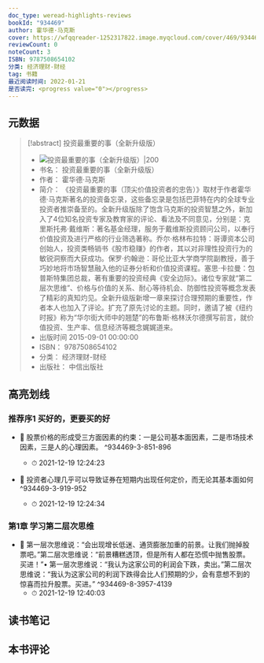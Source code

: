 ```yaml
---
doc_type: weread-highlights-reviews
bookId: "934469"
author: 霍华德·马克斯
cover: https://wfqqreader-1252317822.image.myqcloud.com/cover/469/934469/t7_934469.jpg
reviewCount: 0
noteCount: 3
ISBN: 9787508654102
分类: 经济理财-财经
tag: 书籍
最近阅读时间: 2022-01-21
是否读完: <progress value="0"></progress>
---
```

## 元数据
> [!abstract] 投资最重要的事（全新升级版）
> - ![ 投资最重要的事（全新升级版）|200](https://wfqqreader-1252317822.image.myqcloud.com/cover/469/934469/t7_934469.jpg)
> - 书名： 投资最重要的事（全新升级版）
> - 作者： 霍华德·马克斯
> - 简介： 《投资最重要的事（顶尖价值投资者的忠告）》取材于作者霍华德·马克斯著名的投资备忘录，这些备忘录是包括巴菲特在内的全球专业投资者推崇备至的。全新升级版除了饱含马克斯的投资智慧之外，新加入了4位知名投资专家及教育家的评论、看法及不同意见，分别是：克里斯托弗·戴维斯：著名基金经理，服务于戴维斯投资顾问公司，以奉行价值投资及进行严格的行业筛选著称。乔尔·格林布拉特：哥谭资本公司创始人，投资类畅销书《股市稳赚》的作者，其以对非理性投资行为的敏锐洞察而大获成功。保罗·约翰逊：哥伦比亚大学商学院副教授，善于巧妙地将市场智慧融入他的证券分析和价值投资课程。塞思·卡拉曼：包普斯特集团总裁，著有重要的投资经典《安全边际》。诸位专家就“第二层次思维”、价格与价值的关系、耐心等待机会、防御性投资等概念发表了精彩的真知灼见。全新升级版新增一章来探讨合理预期的重要性，作者本人也加入了评论。扩充了原先讨论的主题。同时，邀请了被《纽约时报》称为“华尔街大师中的翘楚”的布鲁斯·格林沃尔德撰写前言，就价值投资、生产率、信息经济等概念娓娓道来。
> - 出版时间 2015-09-01 00:00:00
> - ISBN： 9787508654102
> - 分类： 经济理财-财经
> - 出版社： 中信出版社

## 高亮划线

### 推荐序1 买好的，更要买的好


- 📌 股票价格的形成受三方面因素的约束：一是公司基本面因素，二是市场技术因素，三是人的心理因素。 ^934469-3-851-896
    - ⏱ 2021-12-19 12:24:23 

- 📌 投资者心理几乎可以导致证券在短期内出现任何定价，而无论其基本面如何 ^934469-3-919-952
    - ⏱ 2021-12-19 12:24:34 
### 第1章 学习第二层次思维


- 📌 第一层次思维说：“会出现增长低迷、通货膨胀加重的前景。让我们抛掉股票吧。”第二层次思维说：“前景糟糕透顶，但是所有人都在恐慌中抛售股票。买进！”• 第一层次思维说：“我认为这家公司的利润会下跌，卖出。”第二层次思维说：“我认为这家公司的利润下跌得会比人们预期的少，会有意想不到的惊喜而拉升股票。买进。” ^934469-8-3957-4139
    - ⏱ 2021-12-19 12:40:03 
## 读书笔记

## 本书评论
